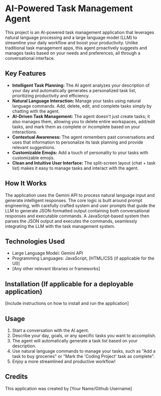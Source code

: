 # AI-Powered Task Management Agent

This project is an AI-powered task management application that leverages natural language processing and a large language model (LLM) to streamline your daily workflow and boost your productivity. Unlike traditional task management apps, this agent proactively suggests and manages tasks based on your needs and preferences, all through a conversational interface.

## Key Features

*   **Intelligent Task Planning:** The AI agent analyzes your description of your day and automatically generates a personalized task list, prioritizing productivity and efficiency.
*   **Natural Language Interaction:** Manage your tasks using natural language commands. Add, delete, edit, and complete tasks simply by chatting with the agent.
*   **AI-Driven Task Management:** The agent doesn't just create tasks; it also manages them, allowing you to delete entire workspaces, add/edit tasks, and mark them as complete or incomplete based on your interactions.
*   **Contextual Awareness:** The agent remembers past conversations and uses that information to personalize its task planning and provide relevant suggestions.
*   **Customizable Emojis:** Add a touch of personality to your tasks with customizable emojis.
*   **Clean and Intuitive User Interface:** The split-screen layout (chat + task list) makes it easy to manage tasks and interact with the agent.

## How It Works

The application uses the Gemini API to process natural language input and generate intelligent responses. The core logic is built around prompt engineering, with carefully crafted system and user prompts that guide the LLM to generate JSON-formatted output containing both conversational responses and executable commands. A JavaScript-based system then parses the JSON output and executes the commands, seamlessly integrating the LLM with the task management system.

## Technologies Used

*   Large Language Model: Gemini API
*   Programming Languages: JavaScript, [HTML/CSS (if applicable for the UI)]
*   [Any other relevant libraries or frameworks]

## Installation (If applicable for a deployable application)

[Include instructions on how to install and run the application]

## Usage

1.  Start a conversation with the AI agent.
2.  Describe your day, goals, or any specific tasks you want to accomplish.
3.  The agent will automatically generate a task list based on your description.
4.  Use natural language commands to manage your tasks, such as "Add a task to buy groceries" or "Mark the 'Coding Project' task as complete".
5.  Enjoy a more streamlined and productive workflow!


## Credits
This application was created by [Your Name/Github Username]
